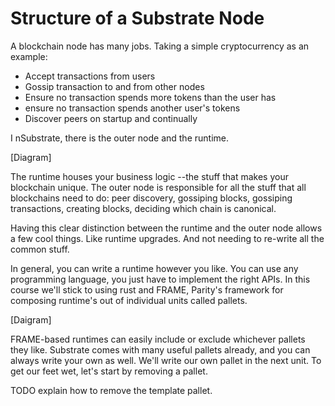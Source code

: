 Structure of a Substrate Node
=============================

A blockchain node has many jobs. Taking a simple cryptocurrency as an example:
* Accept transactions from users
* Gossip transaction to and from other nodes
* Ensure no transaction spends more tokens than the user has
* ensure no transaction spends another user's tokens
* Discover peers on startup and continually

I nSubstrate, there is the outer node and the runtime.

[Diagram]

The runtime houses your business logic --the stuff that makes your blockchain unique.
The outer node is responsible for all the stuff that all blockchains need to do: peer discovery, gossiping blocks, gossiping transactions, creating blocks, deciding which chain is canonical.

Having this clear distinction between the runtime and the outer node allows a few cool things.
Like runtime upgrades.
And not needing to re-write all the common stuff.

In general, you can write a runtime however you like. You can use any programming language, you just have to implement the right APIs. In this course we'll stick to using rust and FRAME, Parity's framework for composing runtime's out of individual units called pallets.

[Daigram]

FRAME-based runtimes can easily include or exclude whichever pallets they like. Substrate comes with many useful pallets already, and you can always write your own as well. We'll write our own pallet in the next unit. To get our feet wet, let's start by removing a pallet.

TODO explain how to remove the template pallet.
